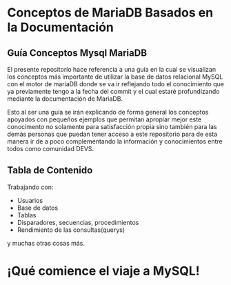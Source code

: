 # Conceptos de MariaDB Basados en la Documentación

## Guía Conceptos Mysql MariaDB
El presente repositorío hace referencia a una guía en la cual se visualizan
los conceptos más importante de utilizar la base de datos relacional MySQL con el
motor de mariaDB donde se va ir reflejando todo el conocimiento que ya previamente
tengo a la fecha del commit y el cual estaré profundizando mediante la documentación de MariaDB.

Esto al ser una guía se irán explicando de forma general los conceptos
apoyados con pequeños ejemplos que permitan apropiar mejor este conocimento
no solamente para satisfacción propia sino también para las demás personas
que puedan tener acceso a este repositorio para de esta manera ir de a poco
complementando la información y conocimientos entre todos como comunidad DEVS.

## Tabla de Contenido
Trabajando con:
* Usuarios
* Base de datos
* Tablas
* Disparadores, secuencias, procedimientos
* Rendimiento de las consultas(querys)

y muchas otras cosas más.

# ¡Qué comience el viaje a MySQL!
